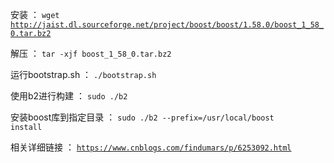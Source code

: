 安装 ： <code>wget http://jaist.dl.sourceforge.net/project/boost/boost/1.58.0/boost_1_58_0.tar.bz2</code>

解压 ： <code>tar -xjf boost_1_58_0.tar.bz2</code>

运行bootstrap.sh ： <code>./bootstrap.sh</code>

使用b2进行构建 ： <code>sudo ./b2</code>

安装boost库到指定目录 ： <code>sudo ./b2 --prefix=/usr/local/boost install</code>


相关详细链接 ： <code>https://www.cnblogs.com/findumars/p/6253092.html</code>